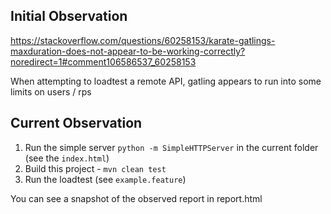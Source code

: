 ## Initial Observation

https://stackoverflow.com/questions/60258153/karate-gatlings-maxduration-does-not-appear-to-be-working-correctly?noredirect=1#comment106586537_60258153

When attempting to loadtest a remote API, gatling appears to run into some limits on users / rps

## Current Observation

1. Run the simple server `python -m SimpleHTTPServer` in the current folder (see the `index.html`)
2. Build this project - `mvn clean test`
3. Run the loadtest (see `example.feature`)

You can see a snapshot of the observed report in report.html